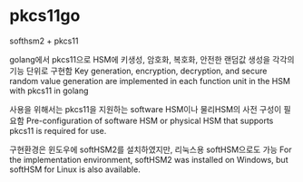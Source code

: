 # pkcs11go
softhsm2 + pkcs11

golang에서 pkcs11으로 HSM에 키생성, 암호화, 복호화, 안전한 랜덤값 생성을 각각의 기능 단위로 구현함
Key generation, encryption, decryption, and secure random value generation are implemented in each function unit in the HSM with pkcs11 in golang

사용을 위해서는 pkcs11을 지원하는 software HSM이나 물리HSM의 사전 구성이 필요함
Pre-configuration of software HSM or physical HSM that supports pkcs11 is required for use.

구현환경은 윈도우에 softHSM2를 설치하였지만, 리눅스용 softHSM으로도 가능
For the implementation environment, softHSM2 was installed on Windows, but softHSM for Linux is also available.
